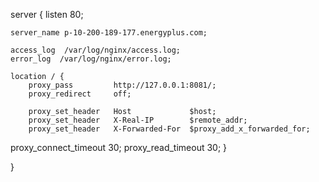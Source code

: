 server {
    listen 80;    

    server_name p-10-200-189-177.energyplus.com; 

    access_log  /var/log/nginx/access.log;
    error_log  /var/log/nginx/error.log;

    location / {
        proxy_pass         http://127.0.0.1:8081/;
        proxy_redirect     off;

        proxy_set_header   Host             $host;
        proxy_set_header   X-Real-IP        $remote_addr;
        proxy_set_header   X-Forwarded-For  $proxy_add_x_forwarded_for;
 proxy_connect_timeout 30;
 proxy_read_timeout 30;
    }

}